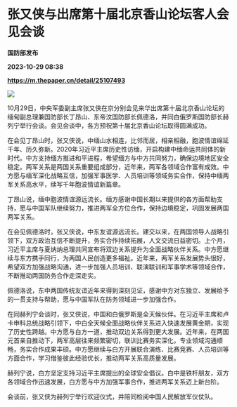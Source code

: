 # 张又侠与出席第十届北京香山论坛客人会见会谈
**国防部发布**

**2023-10-29 08:38**

**https://m.thepaper.cn/detail/25107493**

![](https://imagecloud.thepaper.cn/thepaper/image/276/131/6.jpg)

10月29日，中央军委副主席张又侠在京分别会见来华出席第十届北京香山论坛的缅甸副总理兼国防部长丁昂山、东帝汶国防部长佩德洛，并同白俄罗斯国防部长赫列宁举行会谈。会见会谈中，各方预祝第十届北京香山论坛取得圆满成功。

在会见丁昂山时，张又侠说，中缅山水相连，比邻而居，相亲相融，胞波情谊绵延千年、历久弥新。2020年习近平主席历史性访缅，开启构建中缅命运共同体的新时代。中方支持缅方推进和平进程，希望缅方与中方共同努力，确保边境地区安全稳定。两军关系是两国关系重要组成部分，近年来，两军各领域合作富有成效。中方愿与缅军深化战略互信，加强军事医学、人员培训等领域务实合作，保持中缅两军关系高水平，续写千年胞波情谊新篇章。

丁昂山说，缅中胞波情谊源远流长。缅方感谢中国长期以来提供的各方面帮助支持，愿与中国军队继续努力，推进两军全方位合作，保持边境稳定，巩固发展两国两军关系。

在会见佩德洛时，张又侠说，中东友谊源远流长。建交以来，在两国领导人战略引领下，双方政治互信不断提升，务实合作持续拓展，人文交流日益密切。上个月，习近平主席与夏纳纳总理共同宣布将双边关系提升为全面战略伙伴关系。中方愿继续与东方携手同行，为两国人民创造更多福祉。近年来，两军关系发展势头很好，希望双方加强战略沟通，进一步加强人员培训、联演联训和军事学术等领域合作，不断推动两国防务合作走深走实。

佩德洛说，东中两国传统友谊近年来得到深刻见证，感谢中方对东独立、发展给予的一贯支持与帮助，愿与中国军队在防务领域进一步加强合作。

在同赫列宁会谈时，张又侠说，中国和白俄罗斯是全天候伙伴。在习近平主席和卢卡申科总统战略引领下，中白全天候全面战略伙伴关系进入快速发展黄金期，实现了历史性跨越。中方愿与白方一道，推动双边关系得到更大发展。近年来，在两国元首亲自推动下，两军高层往来频繁密切，联训比赛务实深化，专业领域沟通顺畅，务实合作成果丰硕。中方愿继续与白方开展联合演练、比赛竞赛、人员培训等方面合作，学习借鉴彼此经验优长，推动两军关系高质量发展。

赫列宁说，白方坚定支持习近平主席提出的全球安全倡议。白中是铁杆朋友，双方各领域合作迅速发展，白方愿与中方加强军事合作，推进两军关系迈上新台阶。

会谈前，张又侠为赫列宁举行欢迎仪式，并陪同检阅中国人民解放军仪仗队。